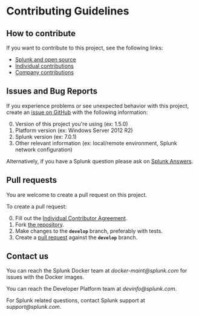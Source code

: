 # Contributing Guidelines

## How to contribute

If you want to contribute to this project, see the following links:

* [Splunk and open source][contributions]
* [Individual contributions][indivcontrib]
* [Company contributions][companycontrib]

## Issues and Bug Reports

If you experience problems or see unexpected behavior with this project, create an [issue on GitHub][issues] with the following information:

0. Version of this project you're using (ex: 1.5.0)
0. Platform version (ex: Windows Server 2012 R2)
0. Splunk version (ex: 7.0.1)
0. Other relevant information (ex: local/remote environment, Splunk network configuration)

Alternatively, if you have a Splunk question please ask on [Splunk Answers][answers].

## Pull requests

You are welcome to create a pull request on this project.

To create a pull request:

0. Fill out the [Individual Contributor Agreement][indivcontrib].
0. Fork [the repository][repo].
0. Make changes to the **`develop`** branch, preferably with tests.
0. Create a [pull request][pulls] against the **`develop`** branch.

## Contact us

You can reach the Splunk Docker team at _docker-maint@splunk.com_ for issues with the Docker images.

You can reach the Developer Platform team at _devinfo@splunk.com_.

For Splunk related questions, contact Splunk support at _support@splunk.com_.

[contributions]:            http://dev.splunk.com/view/opensource/SP-CAAAEDM
[indivcontrib]:             http://dev.splunk.com/goto/individualcontributions
[companycontrib]:           http://dev.splunk.com/view/companycontributions/SP-CAAAEDR
[answers]:                  http://answers.splunk.com/
[repo]:                     https://github.com/splunk/docker-itmonitoring
[issues]:                   https://github.com/splunk/docker-itmonitoring/issues
[pulls]:                    https://github.com/splunk/docker-itmonitoring/pulls
